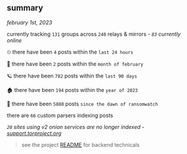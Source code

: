 
## summary
_february 1st, 2023_

currently tracking `131` groups across `240` relays & mirrors - _`83` currently online_

⏲ there have been `4` posts within the `last 24 hours`

🦈 there have been `2` posts within the `month of february`

🪐 there have been `782` posts within the `last 90 days`

🏚 there have been `194` posts within the `year of 2023`

🦕 there have been `5880` posts `since the dawn of ransomwatch`

there are `66` custom parsers indexing posts

_`20` sites using v2 onion services are no longer indexed - [support.torproject.org](https://support.torproject.org/onionservices/v2-deprecation/)_

> see the project [README](https://github.com/joshhighet/ransomwatch#ransomwatch--) for backend technicals
